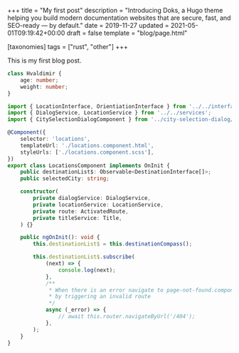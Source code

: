 +++
title = "My first post"
description = "Introducing Doks, a Hugo theme helping you build modern documentation websites that are secure, fast, and SEO-ready — by default."
date = 2019-11-27
updated = 2021-05-01T09:19:42+00:00
draft = false
template = "blog/page.html"

[taxonomies]
tags = ["rust", "other"]
+++

This is my first blog post.
```typescript
class Hvaldimir {
    age: number;
    weight: number;
}
```

```typescript
import { LocationInterface, OrientiationInterface } from '../../interfaces/';
import { DialogService, LocationService } from '../../services';
import { CitySelectionDialogComponent } from '../city-selection-dialog/';

@Component({
    selector: 'locations',
    templateUrl: './locations.component.html',
    styleUrls: ['./locations.component.scss'],
})
export class LocationsComponent implements OnInit {
    public destinationList$: Observable<DestinationInterface[]>;
    public selectedCity: string;

    constructor(
        private dialogService: DialogService,
        private locationService: LocationService,
        private route: ActivatedRoute,
        private titleService: Title,
    ) {}

    public ngOnInit(): void {
        this.destinationList$ = this.destinationCompass();

        this.destinationList$.subscribe(
            (next) => {
                console.log(next);
            },
            /**
             * When there is an error navigate to page-not-found.component
             * by triggering an invalid route
             */
            async (_error) => {
                // await this.router.navigateByUrl('/404');
            },
        );
    }
}